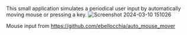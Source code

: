 This small application simulates a periodical user input by automatically moving mouse or pressing a key.
![Screenshot 2024-03-10 151026](https://github.com/ClearAll2/AutoMK/assets/18387271/dffe6754-3252-41e4-9677-082999acfdbd)

Mouse input from https://github.com/ebellocchia/auto_mouse_mover
